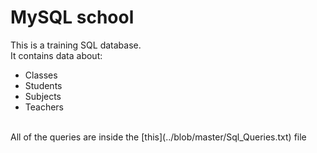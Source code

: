# MySQL school
This is a training SQL database.   
It contains data about:
- Classes
- Students
- Subjects
- Teachers
</br>
All of the queries are inside the [this](../blob/master/Sql_Queries.txt) file
